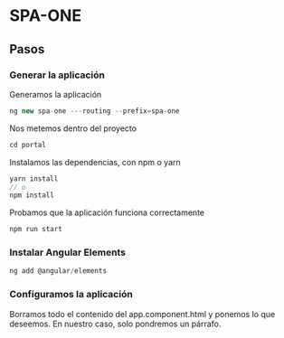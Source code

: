 # SPA-ONE

## Pasos

### Generar la aplicación

Generamos la aplicación

```js
ng new spa-one ---routing --prefix=spa-one
```

Nos metemos dentro del proyecto

```js
cd portal
```

Instalamos las dependencias, con npm o yarn

```js
yarn install
// o
npm install
```

Probamos que la aplicación funciona correctamente

```js
npm run start
```

### Instalar Angular Elements

```js
ng add @angular/elements
```

### Configuramos la aplicación

Borramos todo el contenido del app.component.html y ponemos lo que deseemos.
En nuestro caso, solo pondremos un párrafo.

